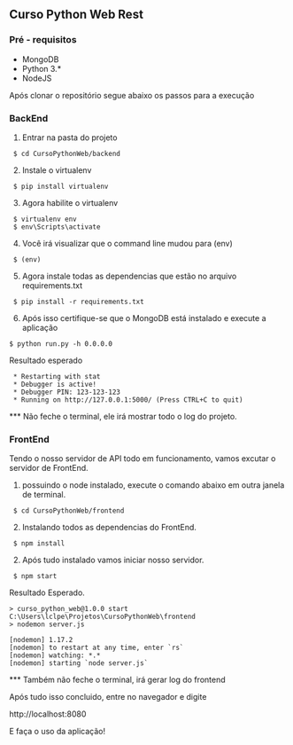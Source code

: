 ## Curso Python Web Rest

### Pré - requisitos
* MongoDB
* Python 3.*
* NodeJS

Após clonar o repositório segue abaixo os passos para a execução

### BackEnd
1. Entrar na pasta do projeto
```
 $ cd CursoPythonWeb/backend
```
2. Instale o virtualenv
```
 $ pip install virtualenv
```
3. Agora habilite o virtualenv
```
 $ virtualenv env
 $ env\Scripts\activate
```
4. Você irá visualizar que o command line mudou para (env)
```
 $ (env)
```
5. Agora instale todas as dependencias que estão no arquivo requirements.txt
```
 $ pip install -r requirements.txt
```
6. Após isso certifique-se que o MongoDB está instalado e execute a aplicação
```
$ python run.py -h 0.0.0.0 
```
Resultado esperado
```
 * Restarting with stat
 * Debugger is active!
 * Debugger PIN: 123-123-123
 * Running on http://127.0.0.1:5000/ (Press CTRL+C to quit)
```
*** Não feche o terminal, ele irá mostrar todo o log do projeto.

### FrontEnd
Tendo o nosso servidor de API todo em funcionamento, vamos excutar o servidor de FrontEnd.
1. possuindo o node instalado, execute o comando abaixo em outra janela de terminal.
```
 $ cd CursoPythonWeb/frontend
```
2. Instalando todos as dependencias do FrontEnd.
```
 $ npm install
```
2. Após tudo instalado vamos iniciar nosso servidor.
```
 $ npm start
```
Resultado Esperado.
```
> curso_python_web@1.0.0 start C:\Users\lclpe\Projetos\CursoPythonWeb\frontend
> nodemon server.js

[nodemon] 1.17.2
[nodemon] to restart at any time, enter `rs`
[nodemon] watching: *.*
[nodemon] starting `node server.js`
```
*** Também não feche o terminal, irá gerar log do frontend

Após tudo isso concluido, entre no navegador e digite 

http://localhost:8080

E faça o uso da aplicação!
